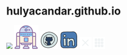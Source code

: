 # hulyacandar.github.io


<img src= "deneme/img/foto.jpg">
<img src="ikonlar/r2d2.png"> 
<img src="ikonlar/github.png">
<img src="ikonlar/link.png">
  <img src= "ikonlar/eksi4.png">
  <img src= "ikonlar/bars5.png">
